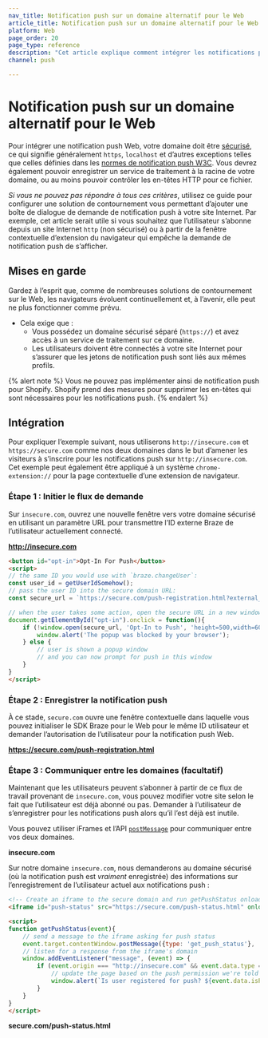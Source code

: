 ```yaml
---
nav_title: Notification push sur un domaine alternatif pour le Web
article_title: Notification push sur un domaine alternatif pour le Web
platform: Web
page_order: 20
page_type: reference
description: "Cet article explique comment intégrer les notifications push Braze pour le Web sur un domaine alternatif."
channel: push

---
```


# Notification push sur un domaine alternatif pour le Web

Pour intégrer une notification push Web, votre domaine doit être [sécurisé][2], ce qui signifie généralement `https`, `localhost` et d’autres exceptions telles que celles définies dans les [normes de notification push W3C][1]. Vous devrez également pouvoir enregistrer un service de traitement à la racine de votre domaine, ou au moins pouvoir contrôler les en-têtes HTTP pour ce fichier.

_Si vous ne pouvez pas répondre à tous ces critères_, utilisez ce guide pour configurer une solution de contournement vous permettant d’ajouter une boîte de dialogue de demande de notification push à votre site Internet. Par exemple, cet article serait utile si vous souhaitez que l’utilisateur s’abonne depuis un site Internet `http` (non sécurisé) ou à partir de la fenêtre contextuelle d’extension du navigateur qui empêche la demande de notification push de s’afficher.

## Mises en garde
Gardez à l’esprit que, comme de nombreuses solutions de contournement sur le Web, les navigateurs évoluent continuellement et, à l’avenir, elle peut ne plus fonctionner comme prévu.

- Cela exige que :
  - Vous possédez un domaine sécurisé séparé (`https://`) et avez accès à un service de traitement sur ce domaine.
  - Les utilisateurs doivent être connectés à votre site Internet pour s’assurer que les jetons de notification push sont liés aux mêmes profils.

{% alert note %}
Vous ne pouvez pas implémenter ainsi de notification push pour Shopify. Shopify prend des mesures pour supprimer les en-têtes qui sont nécessaires pour les notifications push.
{% endalert %}

## Intégration

Pour expliquer l’exemple suivant, nous utiliserons `http://insecure.com` et `https://secure.com` comme nos deux domaines dans le but d’amener les visiteurs à s’inscrire pour les notifications push sur `http://insecure.com`. Cet exemple peut également être appliqué à un système `chrome-extension://` pour la page contextuelle d’une extension de navigateur.

### Étape 1 : Initier le flux de demande

Sur `insecure.com`, ouvrez une nouvelle fenêtre vers votre domaine sécurisé en utilisant un paramètre URL pour transmettre l’ID externe Braze de l’utilisateur actuellement connecté.

**http://insecure.com**
```html
<button id="opt-in">Opt-In For Push</button>
<script>
// the same ID you would use with `braze.changeUser`:
const user_id = getUserIdSomehow();
// pass the user ID into the secure domain URL:
const secure_url = `https://secure.com/push-registration.html?external_id=${user_id}`;

// when the user takes some action, open the secure URL in a new window
document.getElementById("opt-in").onclick = function(){
    if (!window.open(secure_url, 'Opt-In to Push', 'height=500,width=600,left=150,top=150')) {
        window.alert('The popup was blocked by your browser');
    } else {
        // user is shown a popup window
        // and you can now prompt for push in this window
    }
}
</script>
```

### Étape 2 : Enregistrer la notification push

À ce stade, `secure.com` ouvre une fenêtre contextuelle dans laquelle vous pouvez initialiser le SDK Braze pour le Web pour le même ID utilisateur et demander l’autorisation de l’utilisateur pour la notification push Web.

**https://secure.com/push-registration.html**

<script src="https://braze-inc.github.io/embed-like-gist/embed.js?target=https%3A%2F%2Fgithub.com%2Fbraze-inc%2Fbraze-web-sdk%2Fblob%2Fmaster%2Fsnippets%2Falternate-push-domain-registration.html&style=github&showBorder=on&showLineNumbers=on&showFileMeta=on&showCopy=on"></script>

### Étape 3 : Communiquer entre les domaines (facultatif)

Maintenant que les utilisateurs peuvent s’abonner à partir de ce flux de travail provenant de `insecure.com`, vous pouvez modifier votre site selon le fait que l’utilisateur est déjà abonné ou pas. Demander à l’utilisateur de s’enregistrer pour les notifications push alors qu’il l’est déjà est inutile.

Vous pouvez utiliser iFrames et l’API [`postMessage`][3] pour communiquer entre vos deux domaines. 

**insecure.com**

Sur notre domaine `insecure.com`, nous demanderons au domaine sécurisé (où la notification push est _vraiment_ enregistrée) des informations sur l’enregistrement de l’utilisateur actuel aux notifications push :

```html
<!-- Create an iframe to the secure domain and run getPushStatus onload-->
<iframe id="push-status" src="https://secure.com/push-status.html" onload="getPushStatus()" style="display:none;"></iframe>

<script>
function getPushStatus(event){
    // send a message to the iframe asking for push status
    event.target.contentWindow.postMessage({type: 'get_push_status'}, 'https://secure.com');
    // listen for a response from the iframe's domain
    window.addEventListener("message", (event) => {
        if (event.origin === "http://insecure.com" && event.data.type === 'set_push_status') {
            // update the page based on the push permission we're told
            window.alert(`Is user registered for push? ${event.data.isPushPermissionGranted}`);
        }
    }   
}
</script>
```

**secure.com/push-status.html**

<script src="https://braze-inc.github.io/embed-like-gist/embed.js?target=https%3A%2F%2Fgithub.com%2Fbraze-inc%2Fbraze-web-sdk%2Fblob%2Fmaster%2Fsnippets%2Falternate-push-domain-status.html&style=github&showBorder=on&showLineNumbers=on&showFileMeta=on&showCopy=on"></script>

[1]: https://www.w3.org/TR/service-workers/#security-considerations
[2]: https://w3c.github.io/webappsec-secure-contexts/
[3]: https://developer.mozilla.org/en-US/docs/Web/API/Window/postMessage
